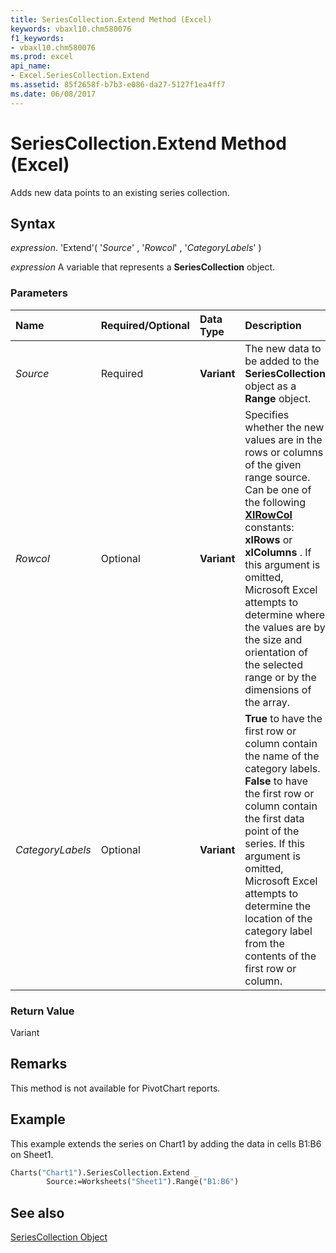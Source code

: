 ```yaml
---
title: SeriesCollection.Extend Method (Excel)
keywords: vbaxl10.chm580076
f1_keywords:
- vbaxl10.chm580076
ms.prod: excel
api_name:
- Excel.SeriesCollection.Extend
ms.assetid: 85f2658f-b7b3-e086-da27-5127f1ea4ff7
ms.date: 06/08/2017
---
```



# SeriesCollection.Extend Method (Excel)

Adds new data points to an existing series collection.


## Syntax

 _expression_. 'Extend'( '_Source_' , '_Rowcol_' , '_CategoryLabels_' )

 _expression_ A variable that represents a **SeriesCollection** object.


### Parameters



|**Name**|**Required/Optional**|**Data Type**|**Description**|
|:-----|:-----|:-----|:-----|
| _Source_|Required| **Variant**|The new data to be added to the  **SeriesCollection** object as a **Range** object.|
| _Rowcol_|Optional| **Variant**|Specifies whether the new values are in the rows or columns of the given range source. Can be one of the following  **[XlRowCol](Excel.XlRowCol.md)** constants: **xlRows** or **xlColumns** . If this argument is omitted, Microsoft Excel attempts to determine where the values are by the size and orientation of the selected range or by the dimensions of the array.|
| _CategoryLabels_|Optional| **Variant**| **True** to have the first row or column contain the name of the category labels. **False** to have the first row or column contain the first data point of the series. If this argument is omitted, Microsoft Excel attempts to determine the location of the category label from the contents of the first row or column.|

### Return Value

Variant


## Remarks

This method is not available for PivotChart reports.


## Example

This example extends the series on Chart1 by adding the data in cells B1:B6 on Sheet1.


```vb
Charts("Chart1").SeriesCollection.Extend _ 
        Source:=Worksheets("Sheet1").Range("B1:B6") 

```


## See also


[SeriesCollection Object](Excel.SeriesCollection(object).md)


